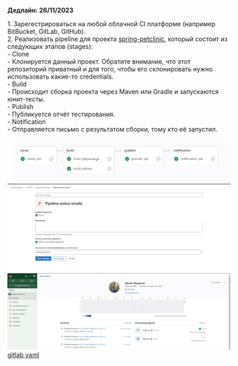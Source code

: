 **Дедлайн: 26/11/2023**

1\. Зарегестрироваться на любой облачной CI платформе (например BitBucket, GitLab, GitHub).  
2\. Реализовать pipeline для проекта [spring-petclinic](https://github.com/tms-dos17-onl/spring-petclinic), который состоит из следующих этапов (stages):  
\- Clone  
\- Клонируется данный проект. Обратите внимание, что этот репозиторий приватный и для того, чтобы его склонировать нужно использовать какие-то credentials.  
\- Build  
\- Происходит сборка проекта через Maven или Gradle и запускаются юнит-тесты.  
\- Publish  
\- Публикуется отчёт тестирования.  
\- Notification  
\- Отправляется письмо с результатом сборки, тому кто её запустил.

![](/HW28/gitlab_yaml/screen/peplinegitlab.PNG)
![](/HW28/gitlab_yaml/screen/statusemail.PNG)
![](/HW28/gitlab_yaml/screen/profilegitlab.PNG)
[gitlab yaml](/HW28/gitlab/gitlab-ci.yml)